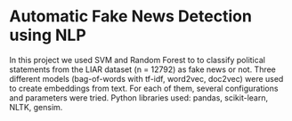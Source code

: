 # Automatic Fake News Detection using NLP

In this project we used SVM and Random Forest to to classify political statements from the LIAR dataset (n = 12792) as fake news or not.
Three different models (bag-of-words with tf-idf, word2vec, doc2vec) were used to create embeddings from text. For each of them, several configurations and parameters were tried.
Python libraries used: pandas, scikit-learn, NLTK, gensim.
